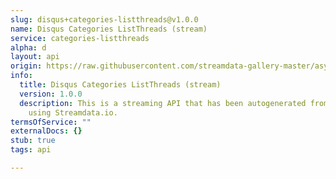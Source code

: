 ```yaml
---
slug: disqus+categories-listthreads@v1.0.0
name: Disqus Categories ListThreads (stream)
service: categories-listthreads
alpha: d
layout: api
origin: https://raw.githubusercontent.com/streamdata-gallery-master/asyncapi/master/_listings/disqus/disqus-categories-listthreads-stream-async.md
info:
  title: Disqus Categories ListThreads (stream)
  version: 1.0.0
  description: This is a streaming API that has been autogenerated from the Disqus
    using Streamdata.io.
termsOfService: ""
externalDocs: {}
stub: true
tags: api

---
```

